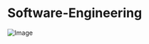 # Software-Engineering


![Image](https://github.com/user-attachments/assets/15f5ce58-d7eb-42aa-a519-ce91f0d38e1d)
